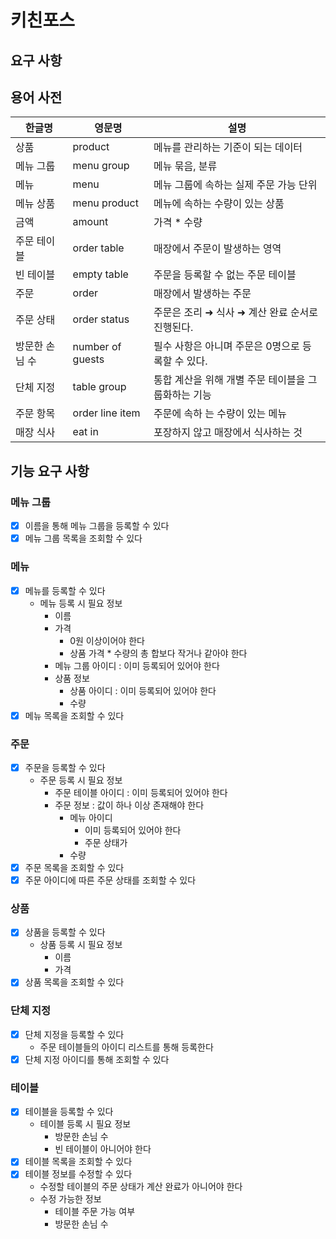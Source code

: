 # 키친포스

## 요구 사항

## 용어 사전

| 한글명 | 영문명 | 설명                            |
| --- | --- |-------------------------------|
| 상품 | product | 메뉴를 관리하는 기준이 되는 데이터           |
| 메뉴 그룹 | menu group | 메뉴 묶음, 분류                     |
| 메뉴 | menu | 메뉴 그룹에 속하는 실제 주문 가능 단위        |
| 메뉴 상품 | menu product | 메뉴에 속하는 수량이 있는 상품             |
| 금액 | amount | 가격 * 수량                       |
| 주문 테이블 | order table | 매장에서 주문이 발생하는 영역              |
| 빈 테이블 | empty table | 주문을 등록할 수 없는 주문 테이블           |
| 주문 | order | 매장에서 발생하는 주문                  |
| 주문 상태 | order status | 주문은 조리 ➜ 식사 ➜ 계산 완료 순서로 진행된다. |
| 방문한 손님 수 | number of guests | 필수 사항은 아니며 주문은 0명으로 등록할 수 있다. |
| 단체 지정 | table group | 통합 계산을 위해 개별 주문 테이블을 그룹화하는 기능 |
| 주문 항목 | order line item | 주문에 속하 는 수량이 있는 메뉴            |
| 매장 식사 | eat in | 포장하지 않고 매장에서 식사하는 것           |

## 기능 요구 사항
### 메뉴 그룹
- [x] 이름을 통해 메뉴 그룹을 등록할 수 있다
- [x] 메뉴 그룹 목록을 조회할 수 있다

### 메뉴
- [x] 메뉴를 등록할 수 있다
  - 메뉴 등록 시 필요 정보
    - 이름
    - 가격
      - 0원 이상이어야 한다
      - 상품 가격 * 수량의 총 합보다 작거나 같아야 한다
    - 메뉴 그룹 아이디 : 이미 등록되어 있어야 한다
    - 상품 정보
      - 상품 아이디 : 이미 등록되어 있어야 한다
      - 수량
- [x] 메뉴 목록을 조회할 수 있다

### 주문
- [x] 주문을 등록할 수 있다
  - 주문 등록 시 필요 정보
    - 주문 테이블 아이디 : 이미 등록되어 있어야 한다
    - 주문 정보 : 값이 하나 이상 존재해야 한다
      - 메뉴 아이디
        - 이미 등록되어 있어야 한다
        - 주문 상태가 
      - 수량
- [x] 주문 목록을 조회할 수 있다
- [x] 주문 아이디에 따른 주문 상태를 조회할 수 있다

### 상품
- [x] 상품을 등록할 수 있다
  - 상품 등록 시 필요 정보
    - 이름
    - 가격
- [x] 상품 목록을 조회할 수 있다

### 단체 지정
- [x] 단체 지정을 등록할 수 있다
  - 주문 테이블들의 아이디 리스트를 통해 등록한다
- [x] 단체 지정 아이디를 통해 조회할 수 있다

### 테이블
- [x] 테이블을 등록할 수 있다
  - 테이블 등록 시 필요 정보
    - 방문한 손님 수
    - 빈 테이블이 아니어야 한다
- [x] 테이블 목록을 조회할 수 있다
- [x] 테이블 정보를 수정할 수 있다
  - 수정할 테이블의 주문 상태가 계산 완료가 아니어야 한다
  - 수정 가능한 정보
    - 테이블 주문 가능 여부 
    - 방문한 손님 수
